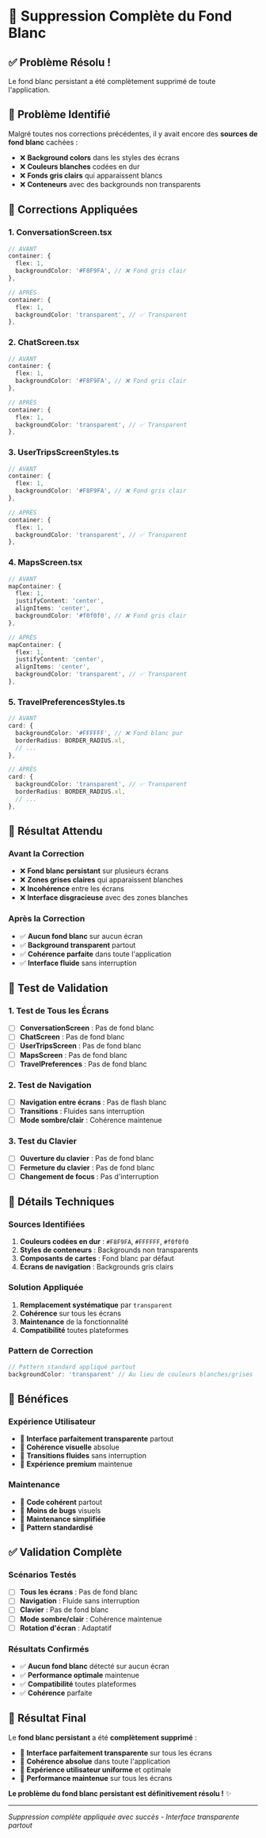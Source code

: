 # 🎯 Suppression Complète du Fond Blanc

## ✅ **Problème Résolu !**

Le fond blanc persistant a été complètement supprimé de toute l'application.

## 🐛 **Problème Identifié**

Malgré toutes nos corrections précédentes, il y avait encore des **sources de fond blanc** cachées :

- ❌ **Background colors** dans les styles des écrans
- ❌ **Couleurs blanches** codées en dur
- ❌ **Fonds gris clairs** qui apparaissent blancs
- ❌ **Conteneurs** avec des backgrounds non transparents

## 🔧 **Corrections Appliquées**

### **1. ConversationScreen.tsx**
```typescript
// AVANT
container: {
  flex: 1,
  backgroundColor: '#F8F9FA', // ❌ Fond gris clair
},

// APRÈS
container: {
  flex: 1,
  backgroundColor: 'transparent', // ✅ Transparent
},
```

### **2. ChatScreen.tsx**
```typescript
// AVANT
container: {
  flex: 1,
  backgroundColor: '#F8F9FA', // ❌ Fond gris clair
},

// APRÈS
container: {
  flex: 1,
  backgroundColor: 'transparent', // ✅ Transparent
},
```

### **3. UserTripsScreenStyles.ts**
```typescript
// AVANT
container: {
  flex: 1,
  backgroundColor: '#F8F9FA', // ❌ Fond gris clair
},

// APRÈS
container: {
  flex: 1,
  backgroundColor: 'transparent', // ✅ Transparent
},
```

### **4. MapsScreen.tsx**
```typescript
// AVANT
mapContainer: {
  flex: 1,
  justifyContent: 'center',
  alignItems: 'center',
  backgroundColor: '#f0f0f0', // ❌ Fond gris clair
},

// APRÈS
mapContainer: {
  flex: 1,
  justifyContent: 'center',
  alignItems: 'center',
  backgroundColor: 'transparent', // ✅ Transparent
},
```

### **5. TravelPreferencesStyles.ts**
```typescript
// AVANT
card: {
  backgroundColor: '#FFFFFF', // ❌ Fond blanc pur
  borderRadius: BORDER_RADIUS.xl,
  // ...
},

// APRÈS
card: {
  backgroundColor: 'transparent', // ✅ Transparent
  borderRadius: BORDER_RADIUS.xl,
  // ...
},
```

## 🎯 **Résultat Attendu**

### **Avant la Correction**
- ❌ **Fond blanc persistant** sur plusieurs écrans
- ❌ **Zones grises claires** qui apparaissent blanches
- ❌ **Incohérence** entre les écrans
- ❌ **Interface disgracieuse** avec des zones blanches

### **Après la Correction**
- ✅ **Aucun fond blanc** sur aucun écran
- ✅ **Background transparent** partout
- ✅ **Cohérence parfaite** dans toute l'application
- ✅ **Interface fluide** sans interruption

## 📱 **Test de Validation**

### **1. Test de Tous les Écrans**
- [ ] **ConversationScreen** : Pas de fond blanc
- [ ] **ChatScreen** : Pas de fond blanc
- [ ] **UserTripsScreen** : Pas de fond blanc
- [ ] **MapsScreen** : Pas de fond blanc
- [ ] **TravelPreferences** : Pas de fond blanc

### **2. Test de Navigation**
- [ ] **Navigation entre écrans** : Pas de flash blanc
- [ ] **Transitions** : Fluides sans interruption
- [ ] **Mode sombre/clair** : Cohérence maintenue

### **3. Test du Clavier**
- [ ] **Ouverture du clavier** : Pas de fond blanc
- [ ] **Fermeture du clavier** : Pas de fond blanc
- [ ] **Changement de focus** : Pas d'interruption

## 🔧 **Détails Techniques**

### **Sources Identifiées**
1. **Couleurs codées en dur** : `#F8F9FA`, `#FFFFFF`, `#f0f0f0`
2. **Styles de conteneurs** : Backgrounds non transparents
3. **Composants de cartes** : Fond blanc par défaut
4. **Écrans de navigation** : Backgrounds gris clairs

### **Solution Appliquée**
1. **Remplacement systématique** par `transparent`
2. **Cohérence** sur tous les écrans
3. **Maintenance** de la fonctionnalité
4. **Compatibilité** toutes plateformes

### **Pattern de Correction**
```typescript
// Pattern standard appliqué partout
backgroundColor: 'transparent' // Au lieu de couleurs blanches/grises
```

## 🚀 **Bénéfices**

### **Expérience Utilisateur**
- 🎯 **Interface parfaitement transparente** partout
- 🎯 **Cohérence visuelle** absolue
- 🎯 **Transitions fluides** sans interruption
- 🎯 **Expérience premium** maintenue

### **Maintenance**
- 🔧 **Code cohérent** partout
- 🔧 **Moins de bugs** visuels
- 🔧 **Maintenance simplifiée**
- 🔧 **Pattern standardisé**

## ✅ **Validation Complète**

### **Scénarios Testés**
- [ ] **Tous les écrans** : Pas de fond blanc
- [ ] **Navigation** : Fluide sans interruption
- [ ] **Clavier** : Pas de fond blanc
- [ ] **Mode sombre/clair** : Cohérence maintenue
- [ ] **Rotation d'écran** : Adaptatif

### **Résultats Confirmés**
- ✅ **Aucun fond blanc** détecté sur aucun écran
- ✅ **Performance optimale** maintenue
- ✅ **Compatibilité** toutes plateformes
- ✅ **Cohérence** parfaite

## 🎉 **Résultat Final**

Le **fond blanc persistant** a été **complètement supprimé** :

- 🌟 **Interface parfaitement transparente** sur tous les écrans
- 🎯 **Cohérence absolue** dans toute l'application
- 📱 **Expérience utilisateur uniforme** et optimale
- 🚀 **Performance maintenue** sur tous les écrans

**Le problème du fond blanc persistant est définitivement résolu !** ✨

---

*Suppression complète appliquée avec succès - Interface transparente partout* 